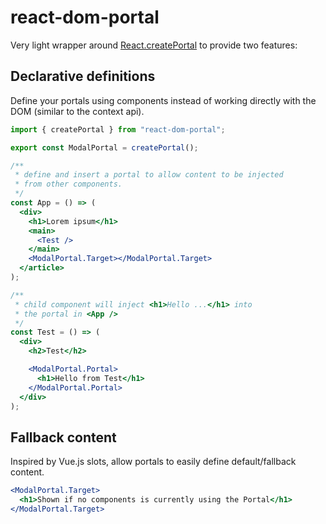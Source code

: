 # react-dom-portal

Very light wrapper around [React.createPortal](https://reactjs.org/docs/portals.html) to provide two features:

## Declarative definitions

Define your portals using components instead of working directly with the DOM (similar to the context api).

```jsx
import { createPortal } from "react-dom-portal";

export const ModalPortal = createPortal();

/**
 * define and insert a portal to allow content to be injected
 * from other components.
 */
const App = () => (
  <div>
    <h1>Lorem ipsum</h1>
    <main>
      <Test />
    </main>
    <ModalPortal.Target></ModalPortal.Target>
  </article>
);

/**
 * child component will inject <h1>Hello ...</h1> into
 * the portal in <App />
 */
const Test = () => (
  <div>
    <h2>Test</h2>

    <ModalPortal.Portal>
      <h1>Hello from Test</h1>
    </ModalPortal.Portal>
  </div>
);
```

## Fallback content

Inspired by Vue.js slots, allow portals to easily define default/fallback content.

```jsx
<ModalPortal.Target>
  <h1>Shown if no components is currently using the Portal</h1>
</ModalPortal.Target>
```
